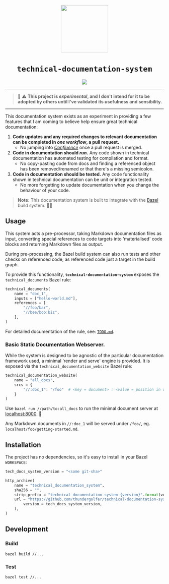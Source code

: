 <p align="center">
  <img src="https://user-images.githubusercontent.com/12058921/85215787-98fc8480-b3c0-11ea-8d11-3f5eab64144b.png" height="150px"/>
</p>

<h1 align="center"><code>technical-documentation-system</code></h1>
<p align="center">
    <a href="https://github.com/thundergolfer/technical-documentation-system/actions/">
        <img src="https://github.com/thundergolfer/technical-documentation-system/workflows/CI/badge.svg">
    </a>
</p>

---

> 👋 ⚠️ **This project is *experimental*, and I don't intend for it to be adopted by others until I've validated its usefulness and sensibility.** 

---

This documentation system exists as an experiment in providing a few features that I am coming to believe help ensure great technical documentation:

1. **Code updates and any required changes to relevant documentation can be completed in _one workflow_, a pull request.** 
    * No jumping into [_Confluence_](https://www.atlassian.com/software/confluence) once a pull request is merged.
2. **Code in documentation should _run_.** Any code shown in technical documentation has automated testing for compilation and format.
    * No copy-pasting code from docs and finding a referenced object has been removed/renamed or that there's a missing semicolon. 
3. **Code in documentation should be tested.** Any code functionality shown in technical documentation can be unit or integration tested.
    * No more forgetting to update documentation when you change the behaviour of your code.
    
> **Note:** This documentation system is built to integrate with the [Bazel](https://bazel.build/) build system. 💚🌿 
    
## Usage

This system acts a pre-processor, taking Markdown documentation files as input, converting special references to code targets into 
'materialised' code blocks and returning Markdown files as output.

During pre-processing, the Bazel build system can also run tests and other checks on referenced code, as referenced code just a 
target in the build graph.

To provide this functionality, **`technical-documentation-system`** exposes the `technical_documents` Bazel rule:

```python
technical_documents(
    name = "doc_1",
    inputs = ["hello-world.md"],
    references = [
        "//foo/bar",
        "//bee/boo:biz",
    ],
)
```

For detailed documentation of the rule, see: [`TODO.md`]().

### Basic Static Documentation Webserver.

While the system is designed to be agnostic of the particular documentation framework used, a minimal 'render and serve' engine
is provided. It is exposed via the `technical_documentation_website` Bazel rule:

```python
technical_documentation_website(
    name = "all_docs",
    srcs = {
        "//:doc_1": "/foo"  # <key = document> : <value = position in website's doc-tree>
    }
)
```

Use `bazel run //path/to:all_docs` to run the minimal document server at [localhost:8000](http://localhost:8000/). 🚀

Any Markdown documents in `//:doc_1` will be served under `/foo/`, eg. `localhost/foo/getting-started.md`. 

## Installation

The project has no dependencies, so it's easy to install in your Bazel `WORKSPACE`:

```python
tech_docs_system_version = "<some git-sha>"

http_archive(
    name = "technical_documentation_system",
    sha256 = "",
    strip_prefix = "technical-documentation-system-{version}".format(version = tech_docs_system_version),
    url = "https://github.com/thundergolfer/technical-documentation-system/archive/{version}.tar.gz".format(
        version = tech_docs_system_version,
    ),
)
```

## Development

### Build

`bazel build //...`

### Test

`bazel test //...`
